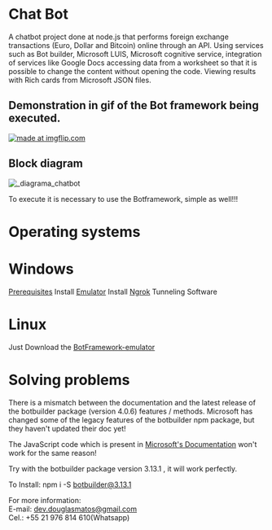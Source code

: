 # Chat Bot

A chatbot project done at node.js that performs foreign exchange transactions (Euro, Dollar and Bitcoin) online through an API. Using services such as Bot builder, Microsoft LUIS, Microsoft cognitive service, integration of services like Google Docs accessing data from a worksheet so that it is possible to change the content without opening the code. Viewing results with Rich cards from Microsoft JSON files.

## Demonstration in gif of the Bot framework being executed.
<a href="https://imgflip.com/gif/29o5kz"><img src="https://i.imgflip.com/29o5kz.gif" title="made at imgflip.com"/></a>

## Block diagram
![_diagrama_chatbot](https://user-images.githubusercontent.com/38366195/39647893-fcb3c936-4fb6-11e8-86d2-5e5217b31e95.jpg)
  

To execute it is necessary to use the Botframework, simple as well!!!
# Operating systems
# Windows
[Prerequisites](https://www.google.com/search?q=Prerequisites+Install+Emulator+Install+Ngrok+Tunneling+Software&oq=Prerequisites+Install+Emulator+Install+Ngrok+Tunneling+Software&aqs=chrome..69i57.161359j0j7&sourceid=chrome&ie=UTF-8)
Install [Emulator](https://aka.ms/Emulator-wiki-getting-started)
Install [Ngrok](https://ngrok.com/) Tunneling Software

# Linux
Just Download the [BotFramework-emulator](https://github.com/Microsoft/BotFramework-Emulator/releases)

# Solving problems
There is a mismatch between the documentation and the latest release of the botbuilder package (version 4.0.6) features / methods. Microsoft has changed some of the legacy features of the botbuilder npm package, but they haven't updated their doc yet!

The JavaScript code which is present in [Microsoft's Documentation](https://docs.microsoft.com/en-us/azure/bot-service/nodejs/bot-builder-nodejs-quickstart?view=azure-bot-service-3.0) won't work for the same reason!

Try with the botbuilder package version 3.13.1 , it will work perfectly.

To Install:
npm i -S botbuilder@3.13.1

For more information:
<br>
E-mail: dev.douglasmatos@gmail.com
<br>
Cel.: +55 21 976 814 610(Whatsapp)
